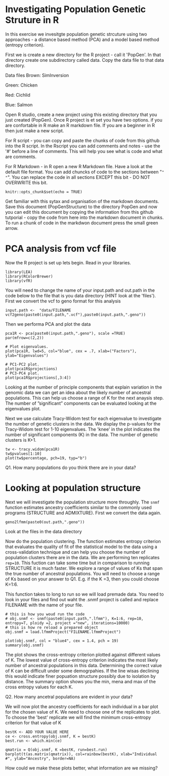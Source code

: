 # Investigating Population Genetic Struture in R
In this exercise we invesitgte population genetic strcuture using two approaches - a distance based method (PCA) and a model based method (entropy criterion).

First we is create a new directory for the R project - call it 'PopGen'. In that directory create one subdirectory called data. Copy the data file to that data directory.

Data files
Brown: SimInversion

Green: Chicken

Red: Cichlid

Blue: Salmon

Open R studio, create a new project using this existing directory that you just created (PopGen). Once R project is et set you have two options. if you are confortable in R make an R markdown file. If you are a beginner in R then just make a new script.

For R script - you can copy and paste the chunks of code from this github into the R script. In the Rscript you can add comments and notes - use the '#' before a line of comments. This will help you see what is code and what are comments.

For R Markdown - in R open a new R Markdown file. Have a look at the default file format. You can add chuncks of code to the sections between "```"  "```". You can replace the code in all sections EXCEPT this bit - DO NOT OVERWRITE this bit.
```{r setup, include=FALSE}
knitr::opts_chunk$set(echo = TRUE)
```
Get familiar with this sytax and organisation of the markdown documents. Save this document (PopGenStructure) to the directory PopGen and now you can edit this document by copying the information from this github tutporial - copy the code from here into the markdown document in chunks. To run a chunk of code in the markdwon document press the small green arrow.

# PCA analysis from vcf file
Now the R project is set up lets begin.
Read in your libraries.

```
library(LEA)
library(RColorBrewer)
library(vfR)
```
You will need to change the name of your input.path and out.path in the code below to the file that is you data directory (HINT look at the 'files'). First we convert the vcf to geno format for this analysis
```
input.path <-  "data/FILENAME
vcf2geno(paste0(input.path,".vcf"),paste0(input.path,".geno"))
```
Then we performa PCA and plot the data
```
pca1R <- pca(paste0(input.path,".geno"), scale =TRUE)
par(mfrow=c(2,2))

# Plot eigenvalues.
plot(pca1R, lwd=5, col="blue", cex = .7, xlab=("Factors"), ylab="Eigenvalues")

# PC1-PC2 plot.
plot(pca1R$projections)
# PC3-PC4 plot.
plot(pca1R$projections[,3:4])
```
Looking at the number of principle components that explain variation in the genomic data we can get an idea about the likely number of ancestral populations. This  can help us choose a range of K for the next anaysis step.
The number of ”significant” components can be evaluated looking at the eigenvalues plot.

Next we use calculate Tracy-Widom test for each eigenvalue to investigate the number of genetic clusters in the data. We display the p-values for the Tracy-Widom test for 1-10 eigenvalues. The 'knee' in the plot indicates the number of significant components (K) in the data. The number of genetic clusters is K+1.

```
tw <- tracy.widom(pca1R)
tw$pvalues[1:10]
plot(tw$percentage, pch=19, typ="b") 
```
Q1. How many populations do you think there are in your data?

# Looking at population structure 

Next we will investigate the population structure more throughly. The ```snmf``` function estimates ancestry coefficients similar to the commonly used programs (STRUCTURE  and ADMIXTURE). First we convert the data again.

```
geno2lfmm(paste0(out.path,".geno"))

```
Look at the files in the data directory

Now do the population clustering. The function estimates entropy criterion that evaluates the quality of fit of the statistical model to the data using a cross-validation technique and can help you choose the number of population clusters there are in the data. We are performing ten replicates``` rep=10```. This fuction can take some time but in comparison to running STRUCTURE it is much faster. We explore a range of values of Ks that span the true number of ancestral populations. You will need to choose a range of Ks based on your answer to Q1. E.g. if the K =3, then you could choose K=1:6.

This function takes to long to run so we will load premade data. You need to look in your files and find out waht the .snmf project is called and replace FILENAME with the name of your file.

```
# this is how you woud run the code
# obj.snmf <- snmf(paste0(input.path,".lfmm"), K=1:6, rep=10, entropy=T, ploidy =2, project ="new", iterations=10000)
# this is how re reload a prepared object
obj.snmf = load.lfmmProject("FILENAME.lfmmProject")

plot(obj.snmf, col = "blue4", cex = 1.4, pch = 19)
summary(obj.snmf)
```
The plot shows the cross-entropy criterion plotted against different values of K. The lowest value of cross-entropy criterion indicates the most likely number of ancestral populations in this data. Determining the correct value of K can be difficult under some demogrpahies. If the line wisas declining this would indicate finer popuation structure possibly due to isolation by distance. The summary option shows you the min, mena and max of the cross entropy values for each K. 

Q2. How many ancetral populations are evident in your data?

We will now plot the ancestry coefficients for each individual in a bar plot for the chosen value of K. We need to choose one of the replicates to plot. To choose the 'best' replicate we will find the minimum cross-entropy criterion for that value of K
```
bestK <- ADD YOUR VALUE HERE
ce <- cross.entropy(obj.snmf, K = bestK)
best.run <- which.min(ce)

qmatrix = Q(obj.snmf, K =bestK, run=best.run)
barplot(t(as.matrix(qmatrix)), col=rainbow(bestK), xlab="Individual #", ylab="Ancestry", border=NA)
```

How could we make these plots better, what information are we missing?

